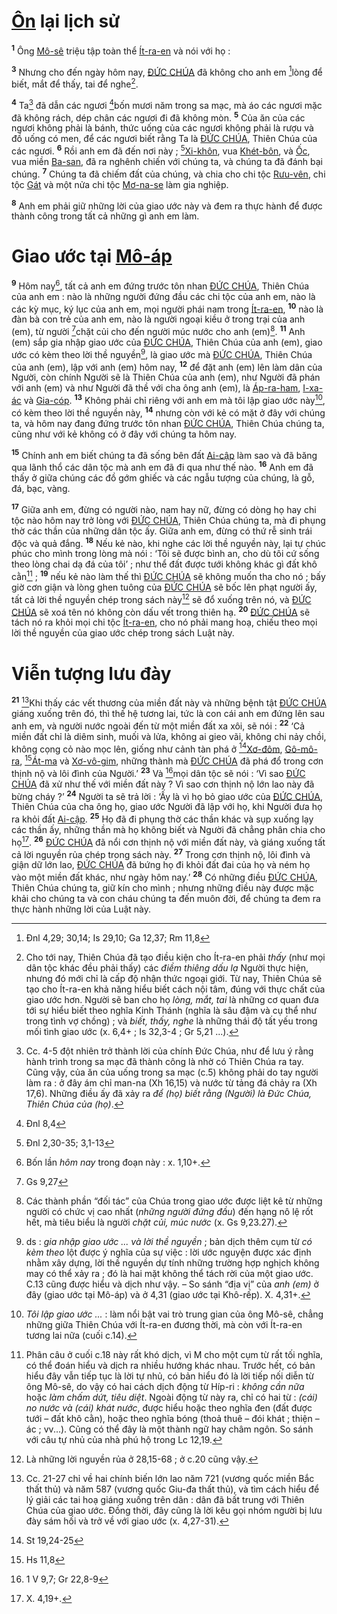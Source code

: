 # [Ôn]() lại lịch sử
<sup><b>1</b></sup> Ông [Mô-sê]() triệu tập toàn thể [Ít-ra-en]() và nói với họ :

<sup><b>3</b></sup> Nhưng cho đến ngày hôm nay, [ĐỨC CHÚA]() đã không cho anh em [^1@-8b550c6a-ff74-4e63-96b9-12308adddf1d]lòng để biết, mắt để thấy, tai để nghe[^1-8b550c6a-ff74-4e63-96b9-12308adddf1d].

<sup><b>4</b></sup> Ta[^2-8b550c6a-ff74-4e63-96b9-12308adddf1d] đã dẫn các ngươi [^2@-8b550c6a-ff74-4e63-96b9-12308adddf1d]bốn mươi năm trong sa mạc, mà áo các ngươi mặc đã không rách, dép chân các ngươi đi đã không mòn. <sup><b>5</b></sup> Của ăn của các ngươi không phải là bánh, thức uống của các ngươi không phải là rượu và đồ uống có men, để các ngươi biết rằng Ta là [ĐỨC CHÚA](), Thiên Chúa của các ngươi. <sup><b>6</b></sup> Rồi anh em đã đến nơi này ; [^3@-8b550c6a-ff74-4e63-96b9-12308adddf1d][Xi-khôn](), vua [Khét-bôn](), và [Ốc](), vua miền [Ba-san](), đã ra nghênh chiến với chúng ta, và chúng ta đã đánh bại chúng. <sup><b>7</b></sup> Chúng ta đã chiếm đất của chúng, và chia cho chi tộc [Rưu-vên](), chi tộc [Gát]() và một nửa chi tộc [Mơ-na-se]() làm gia nghiệp.

<sup><b>8</b></sup> Anh em phải giữ những lời của giao ước này và đem ra thực hành để được thành công trong tất cả những gì anh em làm.


# Giao ước tại [Mô-áp]()
<sup><b>9</b></sup> Hôm nay[^3-8b550c6a-ff74-4e63-96b9-12308adddf1d], tất cả anh em đứng trước tôn nhan [ĐỨC CHÚA](), Thiên Chúa của anh em : nào là những người đứng đầu các chi tộc của anh em, nào là các kỳ mục, ký lục của anh em, mọi người phái nam trong [Ít-ra-en](), <sup><b>10</b></sup> nào là đàn bà con trẻ của anh em, nào là người ngoại kiều ở trong trại của anh (em), từ người [^4@-8b550c6a-ff74-4e63-96b9-12308adddf1d]chặt củi cho đến người múc nước cho anh (em)[^4-8b550c6a-ff74-4e63-96b9-12308adddf1d]. <sup><b>11</b></sup> Anh (em) sắp gia nhập giao ước của [ĐỨC CHÚA](), Thiên Chúa của anh (em), giao ước có kèm theo lời thề nguyền[^5-8b550c6a-ff74-4e63-96b9-12308adddf1d], là giao ước mà [ĐỨC CHÚA](), Thiên Chúa của anh (em), lập với anh (em) hôm nay, <sup><b>12</b></sup> để đặt anh (em) lên làm dân của Người, còn chính Người sẽ là Thiên Chúa của anh (em), như Người đã phán với anh (em) và như Người đã thề với cha ông anh (em), là [Áp-ra-ham](), [I-xa-ác]() và [Gia-cóp](). <sup><b>13</b></sup> Không phải chỉ riêng với anh em mà tôi lập giao ước này[^6-8b550c6a-ff74-4e63-96b9-12308adddf1d], có kèm theo lời thề nguyền này, <sup><b>14</b></sup> nhưng còn với kẻ có mặt ở đây với chúng ta, và hôm nay đang đứng trước tôn nhan [ĐỨC CHÚA](), Thiên Chúa chúng ta, cũng như với kẻ không có ở đây với chúng ta hôm nay.

<sup><b>15</b></sup> Chính anh em biết chúng ta đã sống bên đất [Ai-cập]() làm sao và đã băng qua lãnh thổ các dân tộc mà anh em đã đi qua như thế nào. <sup><b>16</b></sup> Anh em đã thấy ở giữa chúng các đồ gớm ghiếc và các ngẫu tượng của chúng, là gỗ, đá, bạc, vàng.

<sup><b>17</b></sup> Giữa anh em, đừng có người nào, nam hay nữ, đừng có dòng họ hay chi tộc nào hôm nay trở lòng với [ĐỨC CHÚA](), Thiên Chúa chúng ta, mà đi phụng thờ các thần của những dân tộc ấy. Giữa anh em, đừng có thứ rễ sinh trái độc và quả đắng. <sup><b>18</b></sup> Nếu kẻ nào, khi nghe các lời thề nguyền này, lại tự chúc phúc cho mình trong lòng mà nói : ‘Tôi sẽ được bình an, cho dù tôi cứ sống theo lòng chai dạ đá của tôi’ ; như thể đất được tưới không khác gì đất khô cằn[^7-8b550c6a-ff74-4e63-96b9-12308adddf1d] ; <sup><b>19</b></sup> nếu kẻ nào làm thế thì [ĐỨC CHÚA]() sẽ không muốn tha cho nó ; bấy giờ cơn giận và lòng ghen tuông của [ĐỨC CHÚA]() sẽ bốc lên phạt người ấy, tất cả lời thề nguyền chép trong sách này[^8-8b550c6a-ff74-4e63-96b9-12308adddf1d] sẽ đổ xuống trên nó, và [ĐỨC CHÚA]() sẽ xoá tên nó không còn dấu vết trong thiên hạ. <sup><b>20</b></sup> [ĐỨC CHÚA]() sẽ tách nó ra khỏi mọi chi tộc [Ít-ra-en](), cho nó phải mang hoạ, chiếu theo mọi lời thề nguyền của giao ước chép trong sách Luật này.


# Viễn tượng lưu đày
<sup><b>21</b></sup> [^9-8b550c6a-ff74-4e63-96b9-12308adddf1d]Khi thấy các vết thương của miền đất này và những bệnh tật [ĐỨC CHÚA]() giáng xuống trên đó, thì thế hệ tương lai, tức là con cái anh em đứng lên sau anh em, và người nước ngoài đến từ một miền đất xa xôi, sẽ nói : <sup><b>22</b></sup> ‘Cả miền đất chỉ là diêm sinh, muối và lửa, không ai gieo vãi, không chi nảy chồi, không cọng cỏ nào mọc lên, giống như cảnh tàn phá ở [^5@-8b550c6a-ff74-4e63-96b9-12308adddf1d][Xơ-đôm](), [Gô-mô-ra](), [^6@-8b550c6a-ff74-4e63-96b9-12308adddf1d][Át-ma]() và [Xơ-vô-gim](), những thành mà [ĐỨC CHÚA]() đã phá đổ trong cơn thịnh nộ và lôi đình của Người.’ <sup><b>23</b></sup> Và [^7@-8b550c6a-ff74-4e63-96b9-12308adddf1d]mọi dân tộc sẽ nói : ‘Vì sao [ĐỨC CHÚA]() đã xử như thế với miền đất này ? Vì sao cơn thịnh nộ lớn lao này đã bừng cháy ?’ <sup><b>24</b></sup> Người ta sẽ trả lời : ‘Ấy là vì họ bỏ giao ước của [ĐỨC CHÚA](), Thiên Chúa của cha ông họ, giao ước Người đã lập với họ, khi Người đưa họ ra khỏi đất [Ai-cập](). <sup><b>25</b></sup> Họ đã đi phụng thờ các thần khác và sụp xuống lạy các thần ấy, những thần mà họ không biết và Người đã chẳng phân chia cho họ[^10-8b550c6a-ff74-4e63-96b9-12308adddf1d]. <sup><b>26</b></sup> [ĐỨC CHÚA]() đã nổi cơn thịnh nộ với miền đất này, và giáng xuống tất cả lời nguyền rủa chép trong sách này. <sup><b>27</b></sup> Trong cơn thịnh nộ, lôi đình và giận dữ lớn lao, [ĐỨC CHÚA]() đã bứng họ đi khỏi đất đai của họ và ném họ vào một miền đất khác, như ngày hôm nay.’ <sup><b>28</b></sup> Có những điều [ĐỨC CHÚA](), Thiên Chúa chúng ta, giữ kín cho mình ; nhưng những điều này được mặc khải cho chúng ta và con cháu chúng ta đến muôn đời, để chúng ta đem ra thực hành những lời của Luật này.

[^1-8b550c6a-ff74-4e63-96b9-12308adddf1d]: Cho tới nay, Thiên Chúa đã tạo điều kiện cho Ít-ra-en phải *thấy* (như mọi dân tộc khác đều phải thấy) các *điềm thiêng dấu lạ* Người thực hiện, nhưng đó mới chỉ là cấp độ nhận thức ngoại giới. Từ nay, Thiên Chúa sẽ tạo cho Ít-ra-en khả năng hiểu biết cách nội tâm, đúng với thực chất của giao ước hơn. Người sẽ ban cho họ *lòng, mắt, tai* là những cơ quan đưa tới sự hiểu biết theo nghĩa Kinh Thánh (nghĩa là sâu đậm và cụ thể như trong tình vợ chồng) ; và *biết, thấy, nghe* là những thái độ tất yếu trong mối tình giao ước (x. 6,4+ ; Is 32,3-4 ; Gr 5,21 ...).
[^2-8b550c6a-ff74-4e63-96b9-12308adddf1d]: Cc. 4-5 đột nhiên trở thành lời của chính Đức Chúa, như để lưu ý rằng hành trình trong sa mạc đã thành công là nhờ có Thiên Chúa ra tay. Cũng vậy, của ăn của uống trong sa mạc (c.5) không phải do tay người làm ra : ở đây ám chỉ man-na (Xh 16,15) và nước từ tảng đá chảy ra (Xh 17,6). Những điều ấy đã xảy ra *để (họ) biết rằng (Người) là Đức Chúa, Thiên Chúa của (họ)*.
[^3-8b550c6a-ff74-4e63-96b9-12308adddf1d]: Bốn lần *hôm nay* trong đoạn này : x. 1,10+.
[^4-8b550c6a-ff74-4e63-96b9-12308adddf1d]: Các thành phần “đối tác” của Chúa trong giao ước được liệt kê từ những người có chức vị cao nhất (*những người đứng đầu*) đến hạng nô lệ rốt hết, mà tiêu biểu là người *chặt củi, múc nước* (x. Gs 9,23.27).
[^5-8b550c6a-ff74-4e63-96b9-12308adddf1d]: ds : *gia nhập giao ước ... và lời thề nguyền* ; bản dịch thêm cụm từ *có kèm theo* lột được ý nghĩa của sự việc : lời ước nguyện được xác định nhằm xây dựng, lời thề nguyền dự tính những trường hợp nghịch không may có thể xảy ra ; đó là hai mặt không thể tách rời của một giao ước. C.13 cũng được hiểu và dịch như vậy. – So sánh “địa vị” của *anh (em)* ở đây (giao ước tại Mô-áp) và ở 4,31 (giao ước tại Khô-rếp). X. 4,31+.
[^6-8b550c6a-ff74-4e63-96b9-12308adddf1d]: *Tôi lập giao ước ...* : làm nổi bật vai trò trung gian của ông Mô-sê, chẳng những giữa Thiên Chúa với Ít-ra-en đương thời, mà còn với Ít-ra-en tương lai nữa (cuối c.14).
[^7-8b550c6a-ff74-4e63-96b9-12308adddf1d]: Phân câu ở cuối c.18 này rất khó dịch, vì M cho một cụm từ rất tối nghĩa, có thể đoán hiểu và dịch ra nhiều hướng khác nhau. Trước hết, có bản hiểu đây vẫn tiếp tục là lời tự nhủ, có bản hiểu đó là lời tiếp nối diễn từ ông Mô-sê, do vậy có hai cách dịch động từ Híp-ri : *không cần nữa* hoặc *làm chấm dứt, tiêu diệt*. Ngoài động từ này ra, chỉ có hai từ : *(cái) no nước và (cái) khát nước*, được hiểu hoặc theo nghĩa đen (đất được tưới – đất khô cằn), hoặc theo nghĩa bóng (thoả thuê – đói khát ; thiện – ác ; vv...). Cũng có thể đây là một thành ngữ hay châm ngôn. So sánh với câu tự nhủ của nhà phú hộ trong Lc 12,19.
[^8-8b550c6a-ff74-4e63-96b9-12308adddf1d]: Là những lời nguyền rủa ở 28,15-68 ; ở c.20 cũng vậy.
[^9-8b550c6a-ff74-4e63-96b9-12308adddf1d]: Cc. 21-27 chỉ về hai chính biến lớn lao năm 721 (vương quốc miền Bắc thất thủ) và năm 587 (vương quốc Giu-đa thất thủ), và tìm cách hiểu để lý giải các tai hoạ giáng xuống trên dân : dân đã bất trung với Thiên Chúa của giao ước. Đồng thời, đây cũng là lời kêu gọi nhóm người bị lưu đày sám hối và trở về với giao ước (x. 4,27-31).
[^10-8b550c6a-ff74-4e63-96b9-12308adddf1d]: X. 4,19+.
[^1@-8b550c6a-ff74-4e63-96b9-12308adddf1d]: Đnl 4,29; 30,14; Is 29,10; Ga 12,37; Rm 11,8
[^2@-8b550c6a-ff74-4e63-96b9-12308adddf1d]: Đnl 8,4
[^3@-8b550c6a-ff74-4e63-96b9-12308adddf1d]: Đnl 2,30-35; 3,1-13
[^4@-8b550c6a-ff74-4e63-96b9-12308adddf1d]: Gs 9,27
[^5@-8b550c6a-ff74-4e63-96b9-12308adddf1d]: St 19,24-25
[^6@-8b550c6a-ff74-4e63-96b9-12308adddf1d]: Hs 11,8
[^7@-8b550c6a-ff74-4e63-96b9-12308adddf1d]: 1 V 9,7; Gr 22,8-9